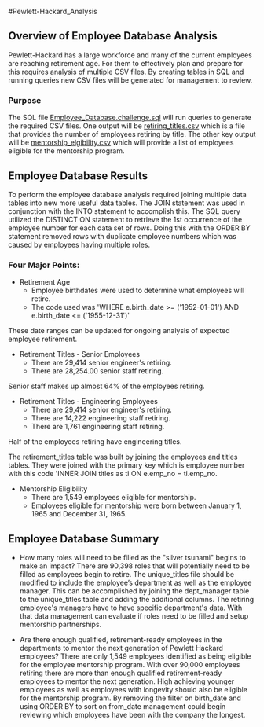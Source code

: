 #Pewlett-Hackard_Analysis

## Overview of Employee Database Analysis
Pewlett-Hackard has a large workforce and many of the current employees are reaching retirement age.
For them to effectively plan and prepare for this requires analysis of multiple CSV files.
By creating tables in SQL and running queries new CSV files will be generated for management to review. 

### Purpose
The SQL file [Employee_Database.challenge.sql](Employee_Database.challenge.sql) will run queries to generate the required CSV files.
One output will be [retiring_titles.csv](Data/retiring_titles.csv) which is a file that provides the number of employees retiring by title.
The other key output will be [mentorship_elgibility.csv](Data/mentorship_elgibility.csv) which will provide a list of employees eligible for the mentorship program.

## Employee Database Results
To perform the employee database analysis required joining multiple data tables into new more useful data tables.
The JOIN statement was used in conjunction with the INTO statement to accomplish this.
The SQL query utilized the DISTINCT ON statement to retrieve the 1st occurrence of the employee number for each data set of rows.
Doing this with the ORDER BY statement removed rows with duplicate employee numbers which was caused by employees having multiple roles.

### Four Major Points:
- Retirement Age
	- Employee birthdates were used to determine what employees will retire. 
	- The code used was 'WHERE e.birth_date >= ('1952-01-01') AND e.birth_date <= ('1955-12-31')'
	
These date ranges can be updated for ongoing analysis of expected employee retirement.
		 
- Retirement Titles - Senior Employees
	- There are 29,414 senior engineer's retiring. 
	- There are 28,254.00 senior staff retiring.
	
Senior staff makes up almost 64% of the employees retiring.

- Retirement Titles - Engineering Employees
	- There are 29,414 senior engineer's retiring. 
	- There are 14,222 engineering staff retiring.
	- There are 1,761 engineering staff retiring.
	
Half of the employees retiring have engineering titles.

The retirement_titles table was built by joining the employees and titles tables.
They were joined with the primary key which is employee number with this code 'INNER JOIN titles as ti
ON e.emp_no = ti.emp_no.
		
- Mentorship Eligibility
	- There are 1,549 employees eligible for mentorship. 
	- Employees eligible for mentorship were born between January 1, 1965 and December 31, 1965.
	

## Employee Database Summary

- How many roles will need to be filled as the "silver tsunami" begins to make an impact?
There are 90,398 roles that will potentially need to be filled as employees begin to retire.
The unique_titles file should be modified to include the employee’s department as well as the employee manager.
This can be accomplished by joining the dept_manager table to the unique_titles table and adding the additional columns.
The retiring employee's managers have to have specific department's data.
With that data management can evaluate if roles need to be filled and setup mentorship partnerships.

- Are there enough qualified, retirement-ready employees in the departments to mentor the next generation of Pewlett Hackard employees?
There are only 1,549 employees identified as being eligible for the employee mentorship program.
With over 90,000 employees retiring there are more than enough qualified retirement-ready employees to mentor the next generation.
High achieving younger employees as well as employees with longevity should also be eligible for the mentorship program.
By removing the filter on birth_date and using ORDER BY to sort on from_date management could begin reviewing which employees have been with the company the longest.



